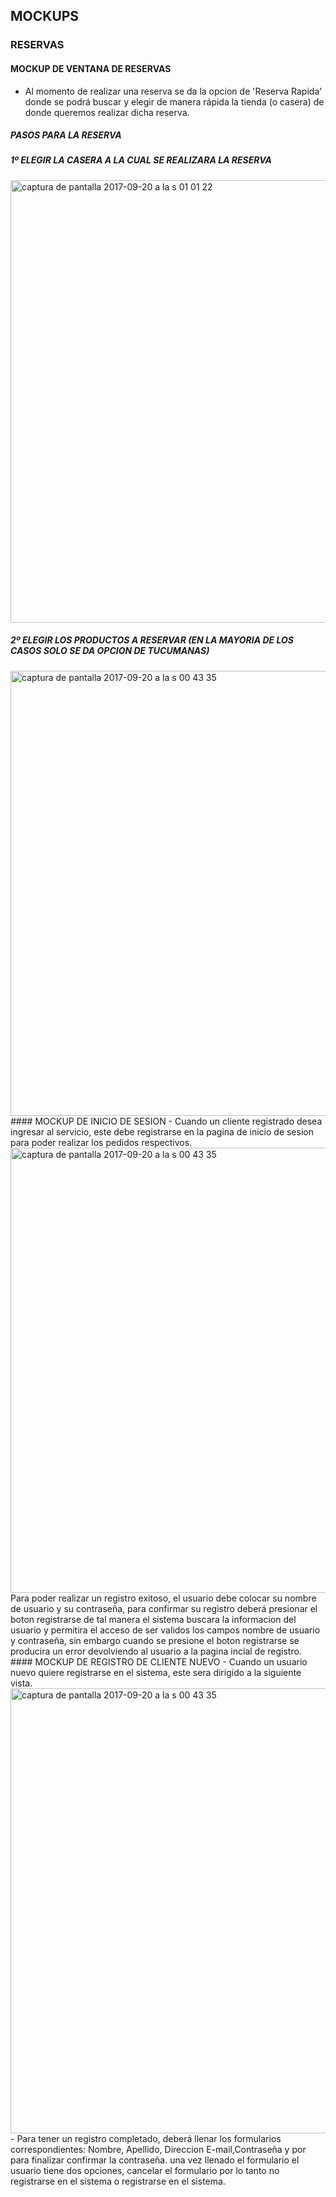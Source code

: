 ## MOCKUPS
### RESERVAS
#### MOCKUP DE VENTANA DE RESERVAS
- Al momento de realizar una reserva se da la opcion de 'Reserva Rapida' donde se podrá buscar y elegir de manera rápida la tienda (o casera) de donde queremos realizar dicha reserva.
##### PASOS PARA LA RESERVA
##### 1º ELEGIR LA CASERA A LA CUAL SE REALIZARA LA RESERVA
<img width="708" alt="captura de pantalla 2017-09-20 a la s 01 01 22" src="https://user-images.githubusercontent.com/22714140/30627597-4185cebc-9d9f-11e7-8339-b85193bf5fed.png">

##### 2º ELEGIR LOS PRODUCTOS A RESERVAR (EN LA MAYORIA DE LOS CASOS SOLO SE DA OPCION DE TUCUMANAS)
<img width="712" alt="captura de pantalla 2017-09-20 a la s 00 43 35" src="https://user-images.githubusercontent.com/22714140/30627430-37f669fc-9d9e-11e7-933c-74b0937ffc3d.png">
#### MOCKUP DE INICIO DE SESION
- Cuando un cliente registrado desea ingresar al servicio, este debe registrarse en la pagina de inicio de sesion para poder realizar los pedidos respectivos. <img width="712" alt="captura de pantalla 2017-09-20 a la s 00 43 35" src="https://user-images.githubusercontent.com/30901252/30629234-cb21fc82-9da8-11e7-8df2-1d231a8c5a06.png">
Para poder realizar un registro exitoso, el usuario debe colocar su nombre de usuario y su contraseña, para confirmar su registro deberá presionar el boton registrarse de tal manera el sistema buscara la informacion del usuario y permitira el acceso de ser validos los campos nombre de usuario y contraseña, sin embargo cuando se presione el boton registrarse se producira un error devolviendo al usuario a la pagina incial de registro.
#### MOCKUP DE REGISTRO DE CLIENTE NUEVO
- Cuando un usuario nuevo quiere registrarse en el sistema, este sera dirigido a la siguiente vista.
<img width="712" alt="captura de pantalla 2017-09-20 a la s 00 43 35" src="https://user-images.githubusercontent.com/30901252/30629509-3d6f4b18-9daa-11e7-9570-dbb5e1373c5e.png">
- Para tener un registro completado, deberá llenar los formularios correspondientes: Nombre, Apellido, Direccion E-mail,Contraseña y por para finalizar confirmar la contraseña. una vez llenado el formulario el usuario tiene dos opciones, cancelar el formulario por lo tanto no registrarse en el sistema o registrarse en el sistema.
